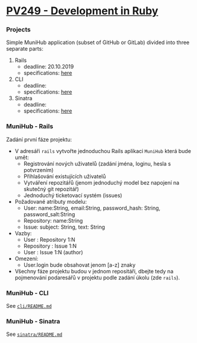 # [PV249 - Development in Ruby](https://is.muni.cz/predmet/fi/podzim2019/PV249)

### Projects

Simple MuniHub application (subset of GitHub or GitLab) divided into three separate parts:

1. Rails
    * deadline: 20.10.2019
    * specifications: [here](#munihub---rails)
2. CLI
    * deadline:
    * specifications: [here](#munihub---cli)
3. Sinatra
    * deadline:
    * specifications: [here](#munihub---sinatra)

### MuniHub - Rails

Zadání první fáze projektu:
* V adresáři `rails` vytvořte jednoduchou Rails aplikaci `MuniHub` která bude umět:
  * Registrování nových uživatelů (zadání jména, loginu, hesla s potvrzením)
  * Přihlašování existujících uživatelů
  * Vytváření repozitářů (jenom jednoduchý model bez napojení na skutečný git repozitář)
  * Jednoduchý ticketovací systém (issues)
* Požadované atributy modelu:
  * User: name:String, email:String, password_hash: String, password_salt:String
  * Repository: name:String
  * Issue: subject: String, text: String
* Vazby:
  * User : Repository 1:N
  * Repository : Issue 1:N
  * User : Issue 1:N (author)
* Omezení:
  * User.login bude obsahovat jenom [a-z] znaky
* Všechny fáze projektu budou v jednom repositáři, dbejte tedy na pojmenování podaresářů v projektu podle zadání úkolu (zde `rails`).

### MuniHub - CLI

See [`cli/README.md`](cli/README.md)

### MuniHub - Sinatra

See [`sinatra/README.md`](sinatra/README.md)
